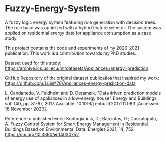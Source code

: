 # Fuzzy-Energy-System
A fuzzy logic energy system featuring rule generation with decision trees. The rule base was optimized with a hybrid feature selector. The system was applied on residential energy data for appliance consumption as a case study.

This project contains the code and experiments of my 2020-2021 publication. This work is a contribution towards my PhD studies.

Dataset used for this study: https://archive.ics.uci.edu/ml/datasets/Appliances+energy+prediction

GitHub Repository of the original dataset publication that inspired my work: https://github.com/LuisM78/Appliances-energy-prediction-data

L. Candanedo, V. Feldheim and D. Deramaix, "Data driven prediction models of energy use of appliances in a low-energy house", Energy and Buildings, vol. 140, pp. 81-97, 2017. Available: 10.1016/j.enbuild.2017.01.083 [Accessed 18 November 2020].

Reference to published work:
Kontogiannis, D.; Bargiotas, D.; Daskalopulu, A. Fuzzy Control System for Smart Energy Management in Residential Buildings Based on Environmental Data. Energies 2021, 14, 752. https://doi.org/10.3390/en14030752
